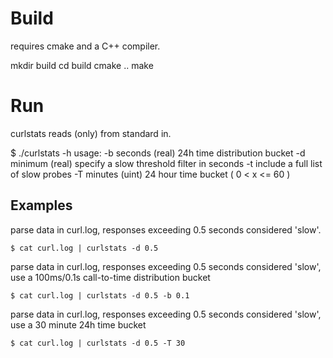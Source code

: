 # Build

requires cmake and a C++ compiler.

mkdir build
cd build
cmake ..
make

# Run

curlstats reads (only) from standard in.

$ ./curlstats -h
usage:
  -b seconds
     (real) 24h time distribution bucket
  -d minimum
     (real) specify a slow threshold filter in seconds
  -t
     include a full list of slow probes
  -T minutes
     (uint) 24 hour time bucket ( 0 < x <= 60 )


## Examples

parse data in curl.log, responses exceeding 0.5 seconds considered 'slow'.

```
$ cat curl.log | curlstats -d 0.5
```

parse data in curl.log, responses exceeding 0.5 seconds considered 'slow', use a 100ms/0.1s call-to-time distribution
bucket

```
$ cat curl.log | curlstats -d 0.5 -b 0.1
```

parse data in curl.log, responses exceeding 0.5 seconds considered 'slow', use a 30 minute 24h time bucket

```
$ cat curl.log | curlstats -d 0.5 -T 30
```
